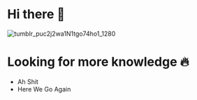 # Hi there :wave:	

![tumblr_puc2j2wa1N1tgo74ho1_1280](https://user-images.githubusercontent.com/73060136/119864644-07d54c80-bf45-11eb-89e0-bdb1355ea1e6.gif)

<!-- ![programming](https://user-images.githubusercontent.com/73060136/119861850-0b1b0900-bf42-11eb-8d06-47d8121aa40f.gif)
  -->
  
# Looking for more knowledge :fire:
- Ah Shit 
- Here We Go Again

<!---
SinsamutQ/SinsamutQ is a ✨ special ✨ repository because its `README.md` (this file) appears on your GitHub profile.
You can click the Preview link to take a look at your changes.
--->
